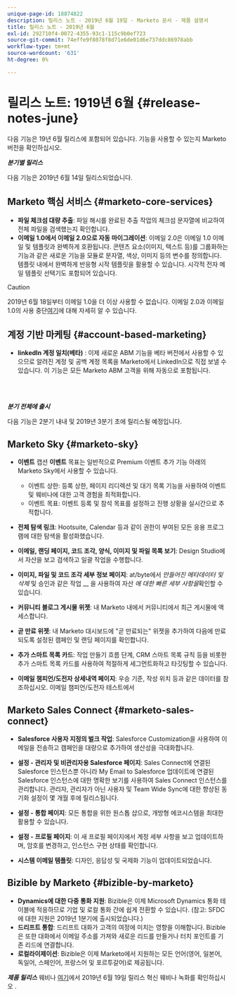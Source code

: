 ```yaml
---
unique-page-id: 18874822
description: 릴리스 노트 - 2019년 6월 19일 - Marketo 문서 - 제품 설명서
title: 릴리스 노트 - 2019년 6월
exl-id: 292710f4-0072-4355-93c1-115c9b0ef723
source-git-commit: 74effe9f8078f8d71e6de01d6e737ddc86978abb
workflow-type: tm+mt
source-wordcount: '631'
ht-degree: 0%

---
```


# 릴리스 노트: 1919년 6월 {#release-notes-june}

다음 기능은 19년 6월 릴리스에 포함되어 있습니다. 기능을 사용할 수 있는지 Marketo 버전을 확인하십시오.

**_분기별 릴리스_**

다음 기능은 2019년 6월 14일 릴리스되었습니다.

## Marketo 핵심 서비스 {#marketo-core-services}

* **파일 체크섬 대량 추출**: 파일 해시를 완료된 추출 작업의 체크섬 문자열에 비교하여 전체 파일을 검색했는지 확인합니다.
* **이메일 1.0에서 이메일 2.0으로 자동 마이그레이션**: 이메일 2.0은 이메일 1.0 이메일 및 템플릿과 완벽하게 호환됩니다. 콘텐츠 요소(이미지, 텍스트 등)를 그룹화하는 기능과 같은 새로운 기능을 모듈로 문자열, 색상, 이미지 등의 변수를 정의합니다. 템플릿 내에서 완벽하게 반응형 시작 템플릿을 활용할 수 있습니다. 시각적 전자 메일 템플릿 선택기도 포함되어 있습니다.

>[!CAUTION]
>
>2019년 6월 18일부터 이메일 1.0을 더 이상 사용할 수 없습니다. 이메일 2.0과 이메일 1.0의 사용 중단[여기](https://nation.marketo.com/docs/DOC-7038)에 대해 자세히 알 수 있습니다.

## 계정 기반 마케팅 {#account-based-marketing}

* **linkedIn 계정 일치(베타)** : 이제 새로운 ABM 기능을 베타 버전에서 사용할 수 있으므로 알려진 계정 및 공백 계정 목록을 Marketo에서 LinkedIn으로 직접 보낼 수 있습니다. 이 기능은 모든 Marketo ABM 고객을 위해 자동으로 포함됩니다.

<br> 

**_분기 전체에 출시_**

다음 기능은 2분기 내내 및 2019년 3분기 초에 릴리스될 예정입니다.

## Marketo Sky {#marketo-sky}

* **이벤트** 캡션  **이벤트** 목표는 일반적으로 Premium 이벤트 추가 기능 아래의 Marketo Sky에서 사용할 수 있습니다.

   * 이벤트 상한: 등록 상한, 페이지 리디렉션 및 대기 목록 기능을 사용하여 이벤트 및 웨비나에 대한 고객 경험을 최적화합니다.
   * 이벤트 목표: 이벤트 등록 및 참석 목표를 설정하고 진행 상황을 실시간으로 추적합니다.

* **전체 탐색 링크**: Hootsuite, Calendar 등과 같이 권한이 부여된 모든 응용 프로그램에 대한 탐색을 활성화했습니다.
* **이메일, 랜딩 페이지, 코드 조각, 양식, 이미지 및 파일 목록 보기**: Design Studio에서 자산을 보고 검색하고 일괄 작업을 수행합니다.
* **이미지, 파일 및 코드 조각 세부 정보 페이지**: at/byte에서  _만들어진 메타데이터 및 삭제_ 및 승인과 같은 작업 __ 을 사용하여 자산 _에 대한 빠른 세부 사항을_&#x200B;확인할 수 있습니다.
* **커뮤니티 블로그 게시물 위젯**: 내 Marketo 내에서 커뮤니티에서 최근 게시물에 액세스합니다.
* **곧 만료 위젯**: 내 Marketo 대시보드에 &quot;곧 만료되는&quot; 위젯을 추가하여 다음에 만료되도록 설정된 캠페인 및 랜딩 페이지를 확인합니다.
* **추가 스마트 목록 카드**: 작업 만들기 흐름 단계, CRM 스마트 목록 규칙 등을 비롯한 추가 스마트 목록 카드를 사용하여 적절하게 세그먼트화하고 타깃팅할 수 있습니다.
* **이메일 챔피언/도전자 상세내역 페이지**: 우승 기준, 작성 위치 등과 같은 데이터를 참조하십시오. 이메일 챔피언/도전자 테스트에서

## Marketo Sales Connect {#marketo-sales-connect}

* **Salesforce 사용자 지정의 벌크 작업**: Salesforce Customization을 사용하여 이메일을 전송하고 캠페인을 대량으로 추가하여 생산성을 극대화합니다.
* **설정 - 관리자 및 비관리자용 Salesforce 페이지**: Sales Connect에 연결된 Salesforce 인스턴스뿐 아니라 My Email to Salesforce 업데이트에 연결된 Salesforce 인스턴스에 대한 명확한 보기를 사용하여 Sales Connect 인스턴스를 관리합니다. 관리자, 관리자가 아닌 사용자 및 Team Wide Sync에 대한 향상된 동기화 설정이 몇 개월 후에 릴리스됩니다.
* **설정 - 통합 페이지**: 모든 통합을 위한 원스톱 샵으로, 개방형 에코시스템을 최대한 활용할 수 있습니다.
* **설정 - 프로필 페이지**: 이 새 프로필 페이지에서 계정 세부 사항을 보고 업데이트하며, 암호를 변경하고, 인스턴스 구현 상태를 확인합니다.

* **시스템 이메일 템플릿**: 디자인, 응답성 및 국제화 기능이 업데이트되었습니다.

## Bizible by Marketo {#bizible-by-marketo}

* **Dynamics에 대한 다중 통화 지원**: Bizible은 이제 Microsoft Dynamics 통화 테이블에 적응하므로 기업 및 로컬 통화 간에 쉽게 전환할 수 있습니다. (참고: SFDC에 대한 지원은 2019년 1분기에 출시되었습니다.)
* **드리프트 통합**: 드리프트 대화가 고객의 여정에 미치는 영향을 이해합니다. Bizible은 또한 대화에서 이메일 주소를 가져와 새로운 리드를 만들거나 터치 포인트를 기존 리드에 연결합니다.
* **로컬라이제이션**: Bizible은 이제 Marketo에서 지원하는 모든 언어(영어, 일본어, 독일어, 스페인어, 프랑스어 및 포르투갈어)로 제공됩니다.

***제품 릴리스*** 웨비나 [여기](https://engage.marketo.com/Marketo-June-Product-Release-2019-On-Demand.html)에서 2019년 6월 19일 릴리스 혁신 웨비나 녹화를 확인하십시오 .
